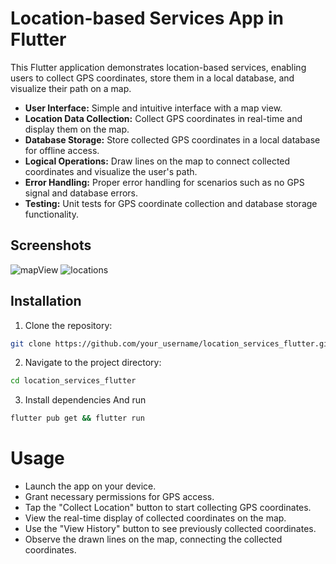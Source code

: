 # Location-based Services App in Flutter

This Flutter application demonstrates location-based services, enabling users to collect GPS coordinates, store them in a local database, and visualize their path on a map.

- **User Interface:** Simple and intuitive interface with a map view.
- **Location Data Collection:** Collect GPS coordinates in real-time and display them on the map.
- **Database Storage:** Store collected GPS coordinates in a local database for offline access.
- **Logical Operations:** Draw lines on the map to connect collected coordinates and visualize the user's path.
- **Error Handling:** Proper error handling for scenarios such as no GPS signal and database errors.
- **Testing:** Unit tests for GPS coordinate collection and database storage functionality.

## Screenshots

![mapView](https://github.com/shuhaibkt02/location_service/assets/111732518/e02921f6-c266-4f99-b6f3-024c8a8fc859) ![locations](https://github.com/shuhaibkt02/location_service/assets/111732518/fd6b62d3-4953-4719-a468-b5e9f7feb5f2)




## Installation

1. Clone the repository:

```bash
git clone https://github.com/your_username/location_services_flutter.git
```
2. Navigate to the project directory:
```bash
cd location_services_flutter
```
3. Install dependencies And run
```bash
flutter pub get && flutter run 
```

# Usage
- Launch the app on your device.
- Grant necessary permissions for GPS access.
- Tap the "Collect Location" button to start collecting GPS coordinates.
- View the real-time display of collected coordinates on the map.
- Use the "View History" button to see previously collected coordinates.
- Observe the drawn lines on the map, connecting the collected coordinates.
